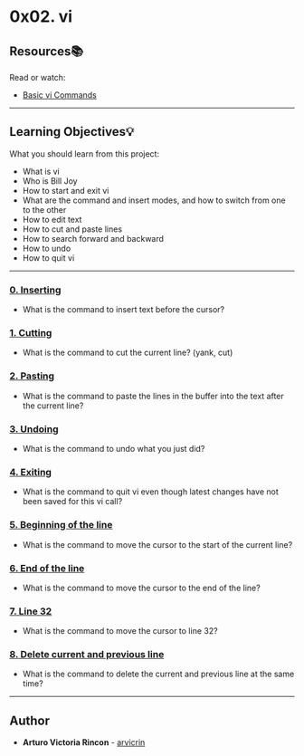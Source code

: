 # 0x02. vi

## Resources:books:
Read or watch:
* [Basic vi Commands](https://intranet.hbtn.io/rltoken/TvhnXN1GAP7Et5OSuceGqw)

---
## Learning Objectives:bulb:
What you should learn from this project:

* What is vi
* Who is Bill Joy
* How to start and exit vi
* What are the command and insert modes, and how to switch from one to the other
* How to edit text
* How to cut and paste lines
* How to search forward and backward
* How to undo
* How to quit vi

---

### [0. Inserting](./0-inserting)
* What is the command to insert text before the cursor?


### [1. Cutting](./1-cutting)
* What is the command to cut the current line? (yank, cut)


### [2. Pasting](./2-pasting)
* What is the command to paste the lines in the buffer into the text after the current line?


### [3. Undoing](./3-undoing)
* What is the command to undo what you just did?


### [4. Exiting](./4-exiting)
* What is the command to quit vi even though latest changes have not been saved for this vi call?


### [5. Beginning of the line](./5-beginning_line)
* What is the command to move the cursor to the start of the current line?


### [6. End of the line](./6-end_line)
* What is the command to move the cursor to the end of the line?


### [7. Line 32](./100-move_to_line)
* What is the command to move the cursor to line 32?


### [8. Delete current and previous line](./101-delete_line)
* What is the command to delete the current and previous line at the same time?

---

## Author
* **Arturo Victoria Rincon** - [arvicrin](https://github.com/arvicrin)